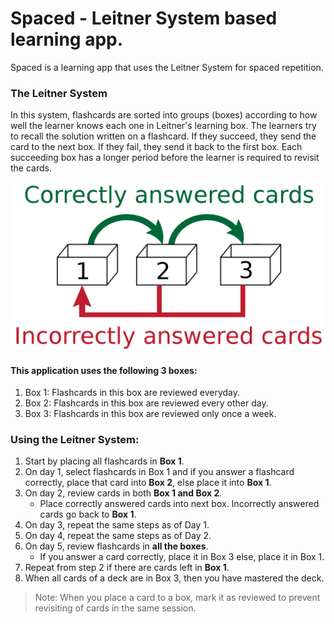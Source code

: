 # Spaced - Leitner System based learning app.

Spaced is a learning app that uses the Leitner System for spaced repetition.

### The Leitner System

In this system, flashcards are sorted into groups (boxes) according to how well the learner knows each one in Leitner's learning box. The learners try to recall the solution written on a flashcard. If they succeed, they send the card to the next box. If they fail, they send it back to the first box. Each succeeding box has a longer period before the learner is required to revisit the cards. 

![](./docs/Leitner_System.png)

#### This application uses the following 3 boxes:
1. Box 1: Flashcards in this box are reviewed everyday.
1. Box 2: Flashcards in this box are reviewed every other day.
1. Box 3: Flashcards in this box are reviewed only once a week.

### Using the Leitner System:
1. Start by placing all flashcards in **Box 1**.
1. On day 1, select flashcards in Box 1 and if you answer a flashcard correctly, place that card into **Box 2**, else place it into **Box 1**.
1. On day 2, review cards in both **Box 1 and Box 2**.
    * Place correctly answered cards into next box. Incorrectly answered cards go back to **Box 1**.
1. On day 3, repeat the same steps as of Day 1.
1. On day 4, repeat the same steps as of Day 2.
1. On day 5, review flashcards in **all the boxes**.
    * If you answer a card correctly, place it in Box 3 else, place it in Box 1.
1. Repeat from step 2 if there are cards left in **Box 1**.
1. When all cards of a deck are in Box 3, then you have mastered the deck.

> Note: When you place a card to a box, mark it as reviewed to prevent revisiting of cards in the same session.
